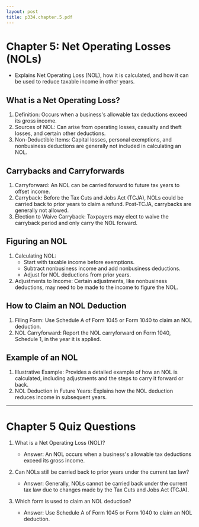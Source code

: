 ```yaml
---
layout: post
title: p334.chapter.5.pdf
--- 
```


# Chapter 5: Net Operating Losses (NOLs)

- Explains Net Operating Loss (NOL), how it is calculated, and how it can be used to reduce taxable income in other years.

## What is a Net Operating Loss?

1. Definition: Occurs when a business's allowable tax deductions exceed its gross income.
2. Sources of NOL: Can arise from operating losses, casualty and theft losses, and certain other deductions.
3. Non-Deductible Items: Capital losses, personal exemptions, and nonbusiness deductions are generally not included in calculating an NOL.

## Carrybacks and Carryforwards

1. Carryforward: An NOL can be carried forward to future tax years to offset income.
2. Carryback: Before the Tax Cuts and Jobs Act (TCJA), NOLs could be carried back to prior years to claim a refund. Post-TCJA, carrybacks are generally not allowed.
3. Election to Waive Carryback: Taxpayers may elect to waive the carryback period and only carry the NOL forward.

## Figuring an NOL

1. Calculating NOL:  
   - Start with taxable income before exemptions.
   - Subtract nonbusiness income and add nonbusiness deductions.
   - Adjust for NOL deductions from prior years.
2. Adjustments to Income: Certain adjustments, like nonbusiness deductions, may need to be made to the income to figure the NOL.

## How to Claim an NOL Deduction

1. Filing Form: Use Schedule A of Form 1045 or Form 1040 to claim an NOL deduction.
2. NOL Carryforward: Report the NOL carryforward on Form 1040, Schedule 1, in the year it is applied.

## Example of an NOL

1. Illustrative Example: Provides a detailed example of how an NOL is calculated, including adjustments and the steps to carry it forward or back.
2. NOL Deduction in Future Years: Explains how the NOL deduction reduces income in subsequent years.

---

# Chapter 5 Quiz Questions

1. What is a Net Operating Loss (NOL)?
   - Answer: An NOL occurs when a business's allowable tax deductions exceed its gross income.

2. Can NOLs still be carried back to prior years under the current tax law?
   - Answer: Generally, NOLs cannot be carried back under the current tax law due to changes made by the Tax Cuts and Jobs Act (TCJA).

3. Which form is used to claim an NOL deduction?
   - Answer: Use Schedule A of Form 1045 or Form 1040 to claim an NOL deduction.

